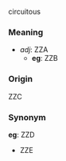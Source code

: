 circuitous
### Meaning
+ _adj_: ZZA
	+ __eg__: ZZB

### Origin

ZZC

### Synonym

__eg__: ZZD

+ ZZE


